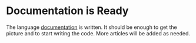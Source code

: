 Documentation is Ready
======================

The language [documentation](/docs/index.html) is written. It should be enough
to get the picture and to start writing the code. More articles will be added as
needed.
